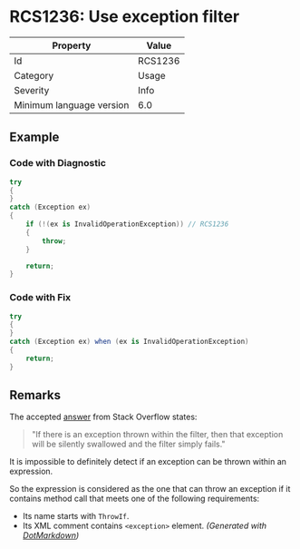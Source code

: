 # RCS1236: Use exception filter

| Property                 | Value   |
| ------------------------ | ------- |
| Id                       | RCS1236 |
| Category                 | Usage   |
| Severity                 | Info    |
| Minimum language version | 6\.0    |

## Example

### Code with Diagnostic

```csharp
try
{
}
catch (Exception ex)
{
    if (!(ex is InvalidOperationException)) // RCS1236
    {
        throw;
    }

    return;
}
```

### Code with Fix

```csharp
try
{
}
catch (Exception ex) when (ex is InvalidOperationException)
{
    return;
}
```

## Remarks

The accepted [answer](https://stackoverflow.com/a/28879616) from Stack Overflow states:
>"If there is an exception thrown within the filter, then that exception will be silently swallowed and the filter simply fails."

It is impossible to definitely detect if an exception can be thrown within an expression.

So the expression is considered as the one that can throw an exception if it contains method call that meets one of the following requirements:

* Its name starts with `ThrowIf`.
* Its XML comment contains `<exception>` element.
*\(Generated with [DotMarkdown](http://github.com/JosefPihrt/DotMarkdown)\)*